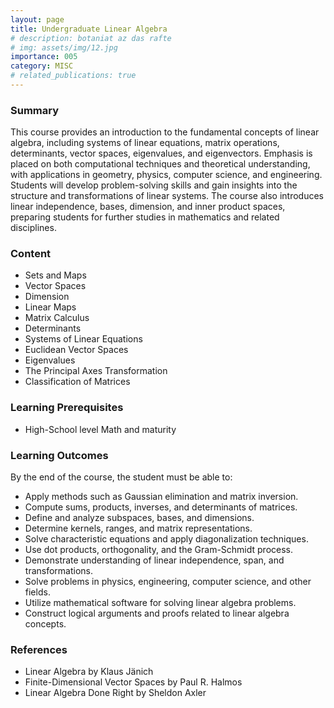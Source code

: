 ```yaml
---
layout: page
title: Undergraduate Linear Algebra
# description: botaniat az das rafte
# img: assets/img/12.jpg
importance: 005
category: MISC
# related_publications: true
---
```


<!-- ### References -->

### Summary

This course provides an introduction to the fundamental concepts of linear algebra, including systems of linear equations, matrix operations, determinants, vector spaces, eigenvalues, and eigenvectors. Emphasis is placed on both computational techniques and theoretical understanding, with applications in geometry, physics, computer science, and engineering. Students will develop problem-solving skills and gain insights into the structure and transformations of linear systems. The course also introduces linear independence, bases, dimension, and inner product spaces, preparing students for further studies in mathematics and related disciplines.

### Content

* Sets and Maps
* Vector Spaces
* Dimension
* Linear Maps
* Matrix Calculus
* Determinants
* Systems of Linear Equations
* Euclidean Vector Spaces
* Eigenvalues
* The Principal Axes Transformation
* Classification of Matrices

### Learning Prerequisites

* High-School level Math and maturity

### Learning Outcomes

By the end of the course, the student must be able to:

* Apply methods such as Gaussian elimination and matrix inversion.  
* Compute sums, products, inverses, and determinants of matrices.  
* Define and analyze subspaces, bases, and dimensions.  
* Determine kernels, ranges, and matrix representations.  
* Solve characteristic equations and apply diagonalization techniques.  
* Use dot products, orthogonality, and the Gram-Schmidt process.  
* Demonstrate understanding of linear independence, span, and transformations.  
* Solve problems in physics, engineering, computer science, and other fields.  
* Utilize mathematical software for solving linear algebra problems.  
* Construct logical arguments and proofs related to linear algebra concepts.  

### References

* Linear Algebra by Klaus Jänich
* Finite-Dimensional Vector Spaces by Paul R. Halmos
* Linear Algebra Done Right by Sheldon Axler


